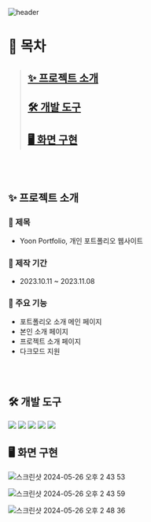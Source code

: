 ![header](https://capsule-render.vercel.app/api?type=waving&color=gradient&height=300&section=header&text=Yoon%20Portfolio&fontSize=100)

# 🔖 목차

> ## [✨ 프로젝트 소개](#-프로젝트-소개-notion)
>
> ## [🛠 개발 도구](#-개발-도구-1)
>
> ## [🖥 화면 구현](#-화면-구현-1)

<br/>
<br/>

## ✨ 프로젝트 소개

### 🌟 제목

-   Yoon Portfolio, 개인 포트폴리오 웹사이트

### 📆 제작 기간

-   2023.10.11 ~ 2023.11.08

### 🔎 주요 기능

-   포트폴리오 소개 메인 페이지
-   본인 소개 페이지
-   프로젝트 소개 페이지
-   다크모드 지원

<br/>
<br/>

## 🛠 개발 도구

<p>
<img src="https://img.shields.io/badge/Next-black?style=for-the-badge&logo=next.js&logoColor=white"/>
<img src="https://img.shields.io/badge/tailwindcss-%2338B2AC.svg?style=for-the-badge&logo=tailwind-css&logoColor=white"/>
<img src="https://img.shields.io/badge/vercel-%23000000.svg?style=for-the-badge&logo=vercel&logoColor=white"/>
<img src="https://img.shields.io/badge/Notion-%23000000.svg?style=for-the-badge&logo=notion&logoColor=white"/>
<img src="https://img.shields.io/badge/github-%23121011.svg?style=for-the-badge&logo=github&logoColor=white"/>
</p>

## 🖥 화면 구현

![스크린샷 2024-05-26 오후 2 43 53](https://github.com/dongyoon7212/next-portfolio/assets/106566223/53b98c0d-321e-45df-b317-12923a04b58b)

![스크린샷 2024-05-26 오후 2 43 59](https://github.com/dongyoon7212/next-portfolio/assets/106566223/765fc6af-674f-4f84-b759-b4e3877a7086)

![스크린샷 2024-05-26 오후 2 48 36](https://github.com/dongyoon7212/next-portfolio/assets/106566223/42316a83-cfc8-40ce-894e-1544af0eb54c)


